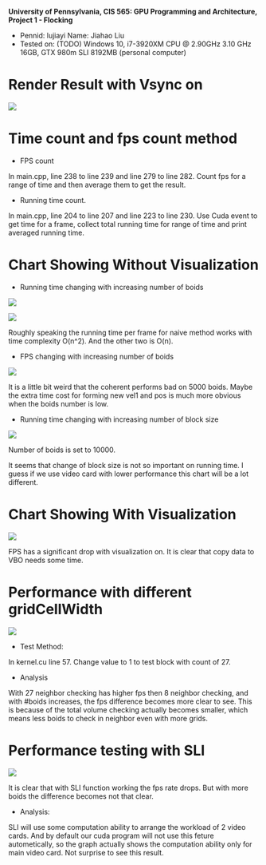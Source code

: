 **University of Pennsylvania, CIS 565: GPU Programming and Architecture,
Project 1 - Flocking**

* Pennid: lujiayi Name: Jiahao Liu
* Tested on: (TODO) Windows 10, i7-3920XM CPU @ 2.90GHz 3.10 GHz 16GB, GTX 980m SLI 8192MB (personal computer)

# Render Result with Vsync on

![](images/BOIDS.gif)

# Time count and fps count method

* FPS count

In main.cpp, line 238 to line 239 and line 279 to line 282. Count fps for a range of time and then average them to get the result.

* Running time count.

In main.cpp, line 204 to line 207 and line 223 to line 230. Use Cuda event to get time for a frame, collect total running time for range of time and print averaged running time.

# Chart Showing Without Visualization

* Running time changing with increasing number of boids

![](images/chart.png)

![](images/chart1.png)

Roughly speaking the running time per frame for naive method works with time complexity O(n^2). And the other two is O(n).

* FPS changing with increasing number of boids

![](images/chart2.png)

It is a little bit weird that the coherent performs bad on 5000 boids. Maybe the extra time cost for forming new vel1 and pos is much more obvious when the boids number is low.

* Running time changing with increasing number of block size

![](images/chart3.png)

Number of boids is set to 10000.

It seems that change of block size is not so important on running time. I guess if we use video card with lower performance this chart will be a lot different.

# Chart Showing With Visualization

![](images/chart4.png)

FPS has a significant drop with visualization on. It is clear that copy data to VBO needs some time.

# Performance with different gridCellWidth

![](images/chart5.png)

* Test Method:

In kernel.cu line 57. Change value to 1 to test block with count of 27.

* Analysis

With 27 neighbor checking has higher fps then 8 neighbor checking, and with #boids increases, the fps difference becomes more clear to see. This is because of the total volume checking actually becomes smaller, which means less boids to check in neighbor even with more grids.

# Performance testing with SLI

![](images/chart6.png)

It is clear that with SLI function working the fps rate drops. But with more boids the difference becomes not that clear.

* Analysis:

SLI will use some computation ability to arrange the workload of 2 video cards. And by default our cuda program will not use this feture autometically, so the graph actually shows the computation ability only for main video card. Not surprise to see this result.
